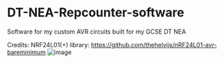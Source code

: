 # DT-NEA-Repcounter-software
Software for my custom AVR circuits built for my GCSE DT NEA

Credits:
NRF24L01(+) library: https://github.com/thehelvijs/nRF24L01-avr-bareminimum
![image](https://user-images.githubusercontent.com/57725407/147291367-efe21bc7-9f93-4b37-aab2-1b463b6ae23a.png)
